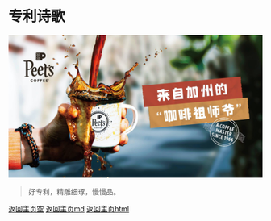 # 专利诗歌

![](/img/peets.jpeg)
> 好专利，精雕细琢，慢慢品。

[返回主页空](/)
[返回主页md](/index.md)
[返回主页html](/index.html)
